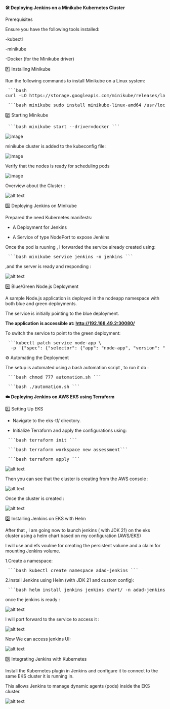 **🛠️ Deploying Jenkins on a Minikube Kubernetes Cluster**

Prerequisites

Ensure you have the following tools installed:

-kubectl

-minikube

-Docker (for the Minikube driver)

1️⃣ Installing Minikube

Run the following commands to install Minikube on a Linux system:

<pre lang="md"> ```bash 
curl -LO https://storage.googleapis.com/minikube/releases/latest/minikube-linux-amd64 ``` </pre>
<pre lang="md"> ```bash minikube sudo install minikube-linux-amd64 /usr/local/bin/minikube ``` </pre>


2️⃣ Starting Minikube

<pre lang="md"> ```bash minikube start --driver=docker ``` </pre>

![image](https://github.com/user-attachments/assets/ca84bce4-4920-4390-b077-d48602f7e304)

minikube cluster is added to the kubeconfig file:

![image](https://github.com/user-attachments/assets/f680020e-9e6a-404c-88d4-999a6994136f)


Verify that the nodes is ready for scheduling pods

![image](https://github.com/user-attachments/assets/68fdd56d-52ec-4e34-9f44-731acd1bad72)

Overview about the Cluster : 

![alt text](image-4.png)

3️⃣ Deploying Jenkins on Minikube

Prepared the need Kubernetes manifests:

- A Deployment for Jenkins

- A Service of type NodePort to expose Jenkins 

Once the pod is ruuning , I forwarded the service already created using:

<pre lang="md"> ```bash minikube service jenkins -n jenkins ``` </pre> ,and the server is ready and responding :

![alt text](image.png)


4️⃣ Blue/Green Node.js Deployment

A sample Node.js application is deployed in the nodeapp namespace with both blue and green deployments.

The service is initially pointing to the blue deployment.

**The application is accessible at: http://192.168.49.2:30080/**


To switch the service to point to the green deployment:
 
<pre lang="md"> ```kubectl patch service node-app \
  -p '{"spec": {"selector": {"app": "node-app", "version": "green"}}}' ``` </pre>

⚙️ Automating the Deployment

The setup is automated using a bash automation script , to run it do :
 
<pre lang="md"> ```bash chmod 777 automation.sh ``` </pre>
<pre lang="md"> ```bash ./automation.sh ``` </pre>


**☁️ Deploying Jenkins on AWS EKS using Terraform**

1️⃣ Setting Up EKS

- Navigate to the eks-tf/ directory.

- Initialize Terraform and apply the configurations using:

<pre lang="md"> ```bash terraform init ``` </pre>
<pre lang="md"> ```bash terraform workspace new assessment``` </pre>
<pre lang="md"> ```bash terraform apply ``` </pre>

![alt text](image-1.png)

Then you can see that the cluster is creating from the AWS console : 

![alt text](image-2.png)

Once the cluster is created :

![alt text](image-3.png)

2️⃣ Installing Jenkins on EKS with Helm


After that , I am going now to launch jenkins ( with JDK 21) on the eks cluster using a helm chart based on my configuration (AWS/EKS)

I will use and efs voulme for creating the persistent volume and a claim for mounting Jenkins volume.



1.Create a namespace: 


<pre lang="md"> ```bash kubectl create namespace adad-jenkins ``` </pre>

2.Install Jenkins using Helm (with JDK 21 and custom config):

<pre lang="md"> ```bash helm install jenkins jenkins_chart/ -n adad-jenkins  ``` </pre>

once the jenkins is ready :

![alt text](image-5.png)

I will port forward to the service to access it : 

![alt text](image-6.png)

Now We can access jenkins UI: 

![alt text](image-7.png)

3️⃣ Integrating Jenkins with Kubernetes


Install the Kubernetes plugin in Jenkins and configure it to connect to the same EKS cluster it is running in.

This allows Jenkins to manage dynamic agents (pods) inside the EKS cluster.

![alt text](image-8.png) 
